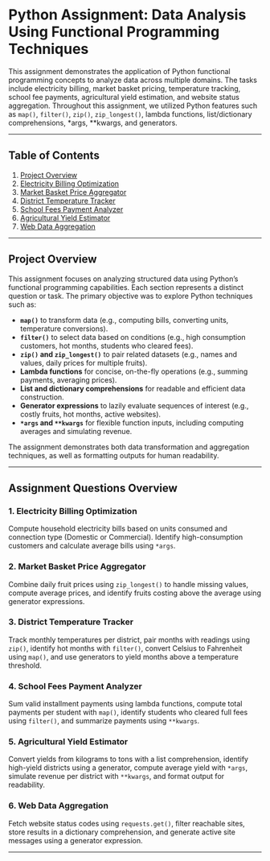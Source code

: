 # Python Assignment: Data Analysis Using Functional Programming Techniques

This assignment demonstrates the application of Python functional programming concepts to analyze data across multiple domains. The tasks include electricity billing, market basket pricing, temperature tracking, school fee payments, agricultural yield estimation, and website status aggregation. Throughout this assignment, we utilized Python features such as `map()`, `filter()`, `zip()`, `zip_longest()`, lambda functions, list/dictionary comprehensions, *args, **kwargs, and generators.

---

## Table of Contents

1. [Project Overview](#project-overview)  
2. [Electricity Billing Optimization](#electricity-billing-optimization)  
3. [Market Basket Price Aggregator](#market-basket-price-aggregator)  
4. [District Temperature Tracker](#district-temperature-tracker)  
5. [School Fees Payment Analyzer](#school-fees-payment-analyzer)  
6. [Agricultural Yield Estimator](#agricultural-yield-estimator)  
7. [Web Data Aggregation](#web-data-aggregation)  

---

## Project Overview

This assignment focuses on analyzing structured data using Python’s functional programming capabilities. Each section represents a distinct question or task. The primary objective was to explore Python techniques such as:

- **`map()`** to transform data (e.g., computing bills, converting units, temperature conversions).  
- **`filter()`** to select data based on conditions (e.g., high consumption customers, hot months, students who cleared fees).  
- **`zip()` and `zip_longest()`** to pair related datasets (e.g., names and values, daily prices for multiple fruits).  
- **Lambda functions** for concise, on-the-fly operations (e.g., summing payments, averaging prices).  
- **List and dictionary comprehensions** for readable and efficient data construction.  
- **Generator expressions** to lazily evaluate sequences of interest (e.g., costly fruits, hot months, active websites).  
- **`*args` and `**kwargs`** for flexible function inputs, including computing averages and simulating revenue.  

The assignment demonstrates both data transformation and aggregation techniques, as well as formatting outputs for human readability.

---

## Assignment Questions Overview

### 1. Electricity Billing Optimization
Compute household electricity bills based on units consumed and connection type (Domestic or Commercial). Identify high-consumption customers and calculate average bills using `*args`.

### 2. Market Basket Price Aggregator
Combine daily fruit prices using `zip_longest()` to handle missing values, compute average prices, and identify fruits costing above the average using generator expressions.

### 3. District Temperature Tracker
Track monthly temperatures per district, pair months with readings using `zip()`, identify hot months with `filter()`, convert Celsius to Fahrenheit using `map()`, and use generators to yield months above a temperature threshold.

### 4. School Fees Payment Analyzer
Sum valid installment payments using lambda functions, compute total payments per student with `map()`, identify students who cleared full fees using `filter()`, and summarize payments using `**kwargs`.

### 5. Agricultural Yield Estimator
Convert yields from kilograms to tons with a list comprehension, identify high-yield districts using a generator, compute average yield with `*args`, simulate revenue per district with `**kwargs`, and format output for readability.

### 6. Web Data Aggregation
Fetch website status codes using `requests.get()`, filter reachable sites, store results in a dictionary comprehension, and generate active site messages using a generator expression.

---
